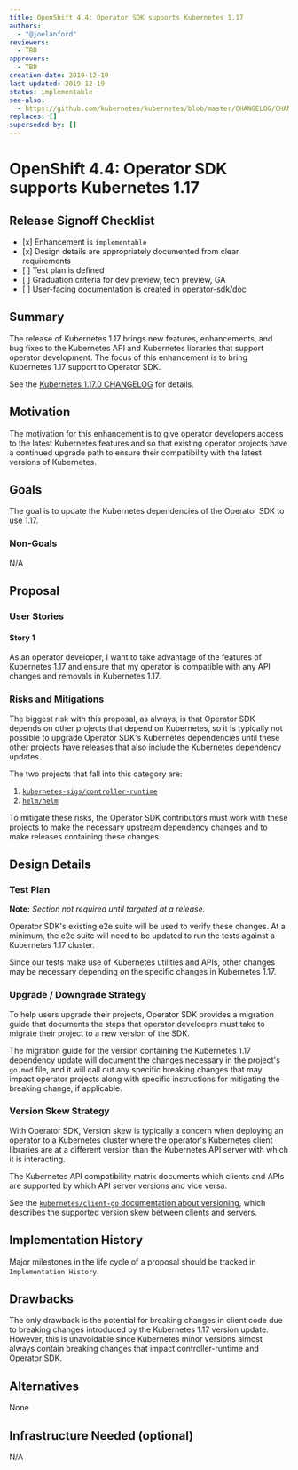 ```yaml
---
title: OpenShift 4.4: Operator SDK supports Kubernetes 1.17
authors:
  - "@joelanford"
reviewers:
  - TBD
approvers:
  - TBD
creation-date: 2019-12-19
last-updated: 2019-12-19
status: implementable
see-also:
  - https://github.com/kubernetes/kubernetes/blob/master/CHANGELOG/CHANGELOG-1.17.md
replaces: []
superseded-by: []
---
```


# OpenShift 4.4: Operator SDK supports Kubernetes 1.17

## Release Signoff Checklist

- \[x\] Enhancement is `implementable`
- \[x\] Design details are appropriately documented from clear requirements
- \[ \] Test plan is defined
- \[ \] Graduation criteria for dev preview, tech preview, GA
- \[ \] User-facing documentation is created in [operator-sdk/doc][operator-sdk-doc]

## Summary

The release of Kubernetes 1.17 brings new features, enhancements, and bug fixes
to the Kubernetes API and Kubernetes libraries that support operator development.
The focus of this enhancement is to bring Kubernetes 1.17 support to Operator SDK.

See the [Kubernetes 1.17.0 CHANGELOG][changelog] for details.

[changelog]: https://github.com/kubernetes/kubernetes/blob/master/CHANGELOG/CHANGELOG-1.17.md

## Motivation

The motivation for this enhancement is to give operator developers access to the
latest Kubernetes features and so that existing operator projects have a
continued upgrade path to ensure their compatibility with the latest versions of
Kubernetes.

## Goals

The goal is to update the Kubernetes dependencies of the Operator SDK to use 1.17.

### Non-Goals

N/A

## Proposal

### User Stories

#### Story 1

As an operator developer, I want to take advantage of the features of Kubernetes
1.17 and ensure that my operator is compatible with any API changes and removals
in Kubernetes 1.17.

### Risks and Mitigations

The biggest risk with this proposal, as always, is that Operator SDK depends on
other projects that depend on Kubernetes, so it is typically not possible to
upgrade Operator SDK's Kubernetes dependencies until these other projects have
releases that also include the Kubernetes dependency updates.

The two projects that fall into this category are:

1. [`kubernetes-sigs/controller-runtime`][controller-runtime]
2. [`helm/helm`][helm]

To mitigate these risks, the Operator SDK contributors must work with these projects
to make the necessary upstream dependency changes and to make releases containing these
changes.

## Design Details

### Test Plan

**Note:** _Section not required until targeted at a release._

Operator SDK's existing e2e suite will be used to verify these changes. At a minimum,
the e2e suite will need to be updated to run the tests against a Kubernetes 1.17
cluster.

Since our tests make use of Kubernetes utilities and APIs, other changes may be
necessary depending on the specific changes in Kubernetes 1.17.

### Upgrade / Downgrade Strategy

To help users upgrade their projects, Operator SDK provides a migration guide that
documents the steps that operator develoeprs must take to migrate their project
to a new version of the SDK.

The migration guide for the version containing the Kubernetes 1.17 dependency
update will document the changes necessary in the project's `go.mod` file, and
it will call out any specific breaking changes that may impact operator projects
along with specific instructions for mitigating the breaking change, if applicable.

### Version Skew Strategy

With Operator SDK, Version skew is typically a concern when deploying an operator to a
Kubernetes cluster where the operator's Kubernetes client libraries are at a different
version than the Kubernetes API server with which it is interacting.

The Kubernetes API compatibility matrix documents which clients and APIs are supported by which API server versions and vice versa.

See the [`kubernetes/client-go` documentation about versioning][version-skew], which describes the supported version skew between clients and servers.

[version-skew]: https://github.com/kubernetes/client-go#versioning

## Implementation History

Major milestones in the life cycle of a proposal should be tracked in `Implementation History`.

## Drawbacks

The only drawback is the potential for breaking changes in client code due to breaking
changes introduced by the Kubernetes 1.17 version update. However, this is unavoidable
since Kubernetes minor versions almost always contain breaking changes that impact
controller-runtime and Operator SDK.

## Alternatives

None

## Infrastructure Needed (optional)

N/A

[operator-sdk-doc]: https://sdk.operatorframework.io/
[controller-runtime]: https://github.com/kubernetes-sigs/controller-runtime
[helm]: https://github.com/helm/helm
